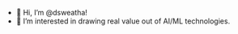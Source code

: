 - 👋 Hi, I’m @dsweatha!
- 👀 I’m interested in drawing real value out of AI/ML technologies.

<!---
dsweatha/dsweatha is a ✨ special ✨ repository because its `README.md` (this file) appears on your GitHub profile.
You can click the Preview link to take a look at your changes.
--->
